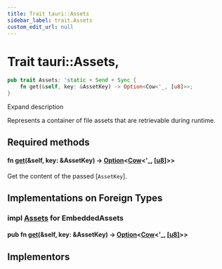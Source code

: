 ```yaml
---
title: Trait tauri::Assets
sidebar_label: trait.Assets
custom_edit_url: null
---
```


  # Trait tauri::Assets,

```rs
pub trait Assets: 'static + Send + Sync {
    fn get(&self, key: &AssetKey) -> Option<Cow<'_, [u8]>>;
}
```

Expand description

Represents a container of file assets that are retrievable during runtime.

## Required methods

#### fn [get](/docs/api/rust/tauri/about:blank#tymethod.get)(&self, key: &AssetKey) -> [Option](https://doc.rust-lang.org/1.54.0/core/option/enum.Option.html "enum core::option::Option")&lt;[Cow](https://doc.rust-lang.org/1.54.0/alloc/borrow/enum.Cow.html "enum alloc::borrow::Cow")&lt;'\_, [\[](https://doc.rust-lang.org/1.54.0/std/primitive.slice.html)[u8](https://doc.rust-lang.org/1.54.0/std/primitive.u8.html)[\]](https://doc.rust-lang.org/1.54.0/std/primitive.slice.html)>>

Get the content of the passed \[`AssetKey`].

## Implementations on Foreign Types

### impl [Assets](/docs/api/rust/tauri/trait.Assets "trait tauri::Assets") for EmbeddedAssets

#### pub fn [get](/docs/api/rust/tauri/about:blank#tymethod.get)(&self, key: &AssetKey) -> [Option](https://doc.rust-lang.org/1.54.0/core/option/enum.Option.html "enum core::option::Option")&lt;[Cow](https://doc.rust-lang.org/1.54.0/alloc/borrow/enum.Cow.html "enum alloc::borrow::Cow")&lt;'\_, [\[](https://doc.rust-lang.org/1.54.0/std/primitive.slice.html)[u8](https://doc.rust-lang.org/1.54.0/std/primitive.u8.html)[\]](https://doc.rust-lang.org/1.54.0/std/primitive.slice.html)>>

## Implementors
  